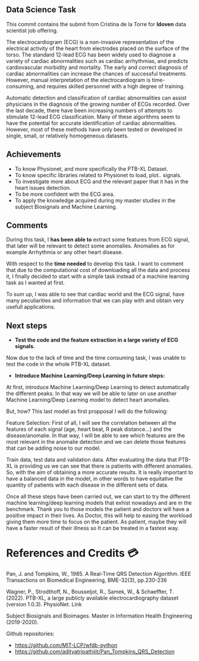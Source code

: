 ## Data Science Task
This commit contains the submit from Cristina de la Torre for **Idoven** data scientist job offering.

The electrocardiogram (ECG) is a non-invasive representation of the electrical activity of the heart from electrodes placed on the surface of the torso. The standard 12-lead ECG has been widely used to diagnose a variety of cardiac abnormalities such as cardiac arrhythmias, and predicts cardiovascular morbidity and mortality. The early and correct diagnosis of cardiac abnormalities can increase the chances of successful treatments. However, manual interpretation of the electrocardiogram is time-consuming, and requires skilled personnel with a high degree of training.

Automatic detection and classification of cardiac abnormalities can assist physicians in the diagnosis of the growing number of ECGs recorded. Over the last decade, there have been increasing numbers of attempts to stimulate 12-lead ECG classification. Many of these algorithms seem to have the potential for accurate identification of cardiac abnormalities. However, most of these methods have only been tested or developed in single, small, or relatively homogeneous datasets. 

## **Achievements**

*   To know Physionet, and more specifically the PTB-XL Dataset. 
*   To know specific libraries related to Physionet to load, plot.. signals.
*   To investigate more about ECG and the relevant paper that it has in the heart issues detection.
*   To be more confident with the ECG area.
*   To apply the knowledge acquired during my master studies in the subject Biosignals and Machine Learning.
## **Comments**
During this task, I **has been able to** extract some features from ECG signal, that later will be relevant to detect some anomalies. Anomalies as for example Arrhythmia or any other heart disease. 

With respect to the **time needed** to develop this task. I want to comment that due to the computational cost of downloading all the data and process it, I finally decided to start with a simple task instead of a machine learning task as I wanted at first.

To sum up, I was able to see that cardiac world and the ECG signal, have many peculiarities and information that we can play with and obtain very usefull applications. 

##  **Next steps**

*   **Test the code and the feature extraction in a large variety of ECG signals.**

Now due to the lack of time and the time consuming task, I was unable to test the code in the whole PTB-XL dataset.

*   **Introduce Machine Learning/Deep Learning in future steps:**

At first, introduce Machine Learning/Deep Learning to detect automatically the different peaks. In that way we will be able to later on use another Machine Learning/Deep Learning model to detect heart anomalies. 

But, how? This last model as first propposal I will do the following:

Feature Selection: First of all, I will see the correlation between all the features of each signal (age, heart beat, R peak distance...) and the disease/anomalie. In that way, I will be able to see which features are the most relevant in the anomalie detection and we can delete those features that can be adding noise to our model.

Train data, test data and validation data. After evaluating the data that PTB-XL is providing us we can see that there is patients with different anomalies. So, with the aim of obtaining a more accurate results. It is really important to have a balanced data in the model, in other words to have equitative the quantity of patients with each disease in the different sets of data.

Once all these steps have been carried out, we can start to try the different machine learning/deep learning models that exhist nowadays and are in the benchmark. Thank you to those models the patient and doctors will have a positive impact in their lives. As Doctor, this will help to easing the workload giving them more time to focus on the patient. As patient, maybe they will have a faster result of their illness so It can be treated in a fastest way.

# **References and Credits** 💳
Pan, J. and Tompkins, W., 1985. A Real-Time QRS Detection Algorithm. IEEE Transactions on Biomedical Engineering, BME-32(3), pp.230-236

Wagner, P., Strodthoff, N., Bousseljot, R., Samek, W., & Schaeffter, T. (2022). PTB-XL, a large publicly available electrocardiography dataset (version 1.0.3). PhysioNet. Link

Subject Biosignals and Bioimages. Master in Information Health Engineering (2019-2020).

Github repositories:
*   https://github.com/MIT-LCP/wfdb-python
*   https://github.com/adityatripathiiit/Pan_Tompkins_QRS_Detection
